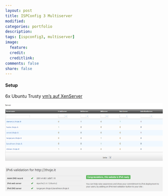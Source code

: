 ```yaml
---
layout: post
title: ISPConfig 3 Multiserver
modified: 
categories: portfolio
description:
tags: [ispconfig3, multiserver]
image:
  feature:
  credit:
  creditlink:
comments: false
share: false
---
```


#### Setup
6x Ubuntu Trusty [vm’s auf XenServer](/portfolio/xenserver-und-vms-bei-soyoustart/)

![vm's](/images/portfolio/ispconfig3/vms.png)

![ipv6-ready](/images/portfolio/ispconfig3/ipv6.png)  
